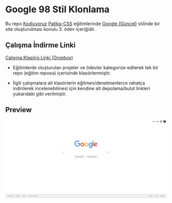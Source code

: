 # Google 98 Stil Klonlama

Bu repo [Kodluyoruz](https://www.kodluyoruz.org) [Patika-CSS](https://app.patika.dev/courses/css/) eğitimlerinde [Google (Güncel)](http://www.google.com/) stilinde bir site oluşturulması konulu 3. ödev içeriğidir.

## Çalışma İndirme Linki

[Çalışma Klasörü Linki (Dropbox)](https://www.dropbox.com/sh/60nr1sfqkj5red3/AACNWsRiFcLXV3mI-7BlDA-Za?dl=0)

* Eğitimlerde oluşturulan projeler ve ödevler kategorize edilerek tek bir repo (eğitim reposu) içerisinde klasörlenmiştir.

* İlgili çalışmalara ait klasörlerin eğitmen/denetmenlerce rahatça indirilerek incelenebilmesi için kendine ait depolama/bulut linkleri yukarıdaki gibi verilmiştir.

## Preview

![echo-emrealper](assets/echo-emrealper-css-odev-thr-preview.png)
